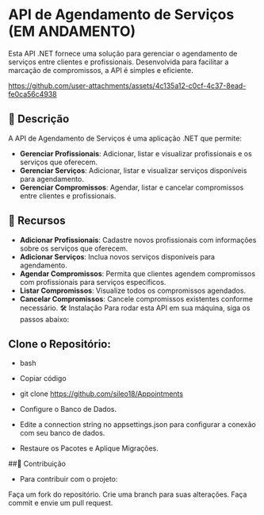 # API de Agendamento de Serviços (**EM ANDAMENTO**)

Esta API .NET fornece uma solução para gerenciar o agendamento de serviços entre clientes e profissionais. Desenvolvida para facilitar a marcação de compromissos, a API é simples e eficiente.


https://github.com/user-attachments/assets/4c135a12-c0cf-4c37-8ead-fe0ca56c4938

## 📖 Descrição
A API de Agendamento de Serviços é uma aplicação .NET que permite:

- **Gerenciar Profissionais**: Adicionar, listar e visualizar profissionais e os serviços que oferecem.
- **Gerenciar Serviços**: Adicionar, listar e visualizar serviços disponíveis para agendamento.
- **Gerenciar Compromissos**: Agendar, listar e cancelar compromissos entre clientes e profissionais.
  
## 🚀 Recursos

- **Adicionar Profissionais**: Cadastre novos profissionais com informações sobre os serviços que oferecem.
- **Adicionar Serviços**: Inclua novos serviços disponíveis para agendamento.
- **Agendar Compromissos**: Permita que clientes agendem compromissos com profissionais para serviços específicos.
- **Listar Compromissos**: Visualize todos os compromissos agendados.
- **Cancelar Compromissos**: Cancele compromissos existentes conforme necessário.
🛠️ Instalação
Para rodar esta API em sua máquina, siga os passos abaixo:





## Clone o Repositório:

 - bash
 - Copiar código
 - git clone https://github.com/sileo18/Appointments

 - Configure o Banco de Dados.

 - Edite a connection string no appsettings.json para configurar a conexão com seu banco de dados.

 - Restaure os Pacotes e Aplique Migrações.

##🤝 Contribuição
- Para contribuir com o projeto:

Faça um fork do repositório.
Crie uma branch para suas alterações.
Faça commit e envie um pull request.
